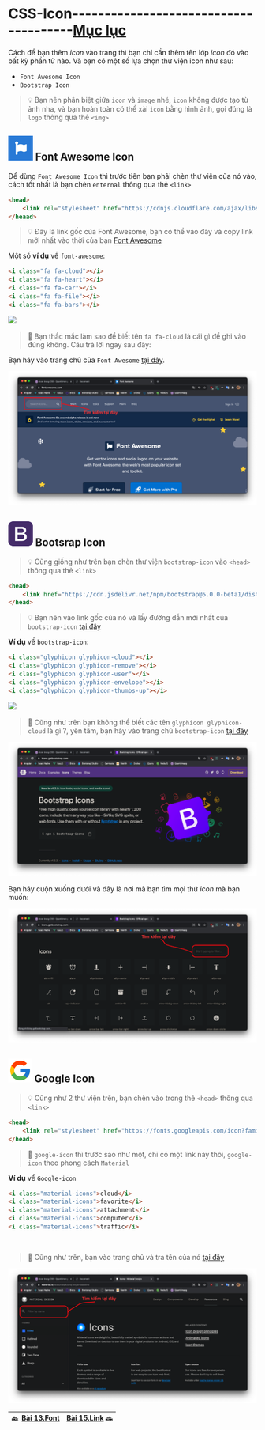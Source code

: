 # CSS-Icon--------------------------------------[Mục lục](https://github.com/Zenfection/CSS)

Cách để bạn thêm *icon* vào trang thì bạn chỉ cần thêm tên lớp *icon* đó vào bất kỳ phần tử nào. Và bạn có một số lựa chọn thư viện icon như sau:

- `Font Awesome Icon`
- `Bootstrap Icon`

> 💡 Bạn nên phân biệt giữa `icon` và `image` nhé, `icon` không được tạo từ ảnh nha, và bạn hoàn toàn có thể xài `icon` bằng hình ảnh, gọi đúng là `logo` thông qua thẻ `<img>`

## ![font-awesome_profile - 01.png](https://raw.githubusercontent.com/Zenfection/Image/master/2021/01/07-21-29-21-font-awesome_profile%20-%2001.png) Font Awesome Icon

Để dùng `Font Awesome Icon` thì trước tiên bạn phải chèn thư viện của nó vào, cách tốt nhất là bạn chèn `enternal` thông qua thẻ `<link>`

```html
<head>
    <link rel="stylesheet" href="https://cdnjs.cloudflare.com/ajax/libs/font-awesome/5.15.1/css/all.min.css">
</heaad>
```

>  💡 Đây là link gốc của Font Awesome, bạn có thể vào đây và copy link mới nhất vào thời của bạn [Font Awesome](https://cdnjs.com/libraries/font-awesome)

Một số **ví dụ** về `font-awesome`:

```html
<i class="fa fa-cloud"></i>
<i class="fa fa-heart"></i>
<i class="fa fa-car"></i>
<i class="fa fa-file"></i>
<i class="fa fa-bars"></i>
```

![](https://st.quantrimang.com/photos/image/2018/06/27/css-icon-1.jpg)

> 💊 Bạn thắc mắc làm sao để biết tên `fa fa-cloud` là cái gì để ghi vào đúng không. Câu trả lời ngay sau đây:

Bạn hãy vào trang chủ của `Font Awesome` [tại đây](https://fontawesome.com/).

![Ảnh chụp Màn hình 2021-01-07 lúc 21.22.44.png](https://raw.githubusercontent.com/Zenfection/Image/master/2021/01/07-21-24-30-A%CC%89nh%20chu%CC%A3p%20Ma%CC%80n%20hi%CC%80nh%202021-01-07%20lu%CC%81c%2021.22.44.png)

## ![480px-Bootstrap_logo.svg - 01.png](https://raw.githubusercontent.com/Zenfection/Image/master/2021/01/07-21-29-14-480px-Bootstrap_logo.svg%20-%2001.png) Bootsrap Icon

> 💡 Cũng giống như trên bạn chèn thư viện `bootstrap-icon` vào `<head>` thông qua thẻ `<link>` 

```html
<head>
    <link href="https://cdn.jsdelivr.net/npm/bootstrap@5.0.0-beta1/dist/css/bootstrap.min.css" rel="stylesheet" integrity="sha384-giJF6kkoqNQ00vy+HMDP7azOuL0xtbfIcaT9wjKHr8RbDVddVHyTfAAsrekwKmP1" crossorigin="anonymous">
</head>
```

> 💡 Bạn nên vào link gốc của nó và lấy đường dẫn mới nhất của `bootstrap-icon` [tại đây](https://getbootstrap.com/docs/5.0/getting-started/introduction/)

**Ví dụ** về `bootstrap-icon`:

```html
<i class="glyphicon glyphicon-cloud"></i>
<i class="glyphicon glyphicon-remove"></i>
<i class="glyphicon glyphicon-user"></i>
<i class="glyphicon glyphicon-envelope"></i>
<i class="glyphicon glyphicon-thumbs-up"></i>
```

![](https://st.quantrimang.com/photos/image/2018/06/27/css-icon-2.jpg)

> 💊 Cũng như trên bạn không thể biết các tên `glyphicon glyphicon-cloud` là gì ?, yên tâm, bạn hãy vào trang chủ `bootstrap-icon` [tại đây](https://icons.getbootstrap.com/)

![Ảnh chụp Màn hình 2021-01-07 lúc 21.34.50.png](https://raw.githubusercontent.com/Zenfection/Image/master/2021/01/07-21-37-17-A%CC%89nh%20chu%CC%A3p%20Ma%CC%80n%20hi%CC%80nh%202021-01-07%20lu%CC%81c%2021.34.50.png)

Bạn hãy cuộn xuống dưới và đây là nơi mà bạn tìm mọi thứ *icon* mà bạn muốn:

![Ảnh chụp Màn hình 2021-01-07 lúc 21.38.16.png](https://raw.githubusercontent.com/Zenfection/Image/master/2021/01/07-21-39-42-A%CC%89nh%20chu%CC%A3p%20Ma%CC%80n%20hi%CC%80nh%202021-01-07%20lu%CC%81c%2021.38.16.png)

## ![icons8-google.png](https://raw.githubusercontent.com/Zenfection/Image/master/2021/01/07-21-40-26-icons8-google.png) Google Icon

> 💡 Cũng như 2 thư viện trên, bạn chèn vào trong thẻ `<head>` thông qua `<link>`

```html
<head>
    <link rel="stylesheet" href="https://fonts.googleapis.com/icon?family=Material+Icons">
</head>
```

> 🤪 `google-icon` thì trước sao như một, chỉ có một link này thôi, `google-icon` theo phong cách `Material`

**Ví dụ** về `Google-icon`

```html
<i class="material-icons">cloud</i>
<i class="material-icons">favorite</i>
<i class="material-icons">attachment</i>
<i class="material-icons">computer</i>
<i class="material-icons">traffic</i>
```

<img src="https://st.quantrimang.com/photos/image/2018/06/27/css-icon-3.jpg" title="" alt="" width="218">

> 💊 Cũng như trên, bạn vào trang chủ và tra tên của nó [tại đây](https://material.io/resources/icons/?style=baseline)

![Ảnh chụp Màn hình 2021-01-07 lúc 21.45.42.png](https://raw.githubusercontent.com/Zenfection/Image/master/2021/01/07-21-46-36-A%CC%89nh%20chu%CC%A3p%20Ma%CC%80n%20hi%CC%80nh%202021-01-07%20lu%CC%81c%2021.45.42.png)

| 🔙  [Bài 13.Font](https://github.com/Zenfection/CSS/blob/master/BasicCSS/13.Font.md) | [Bài 15.Link](https://github.com/Zenfection/CSS/blob/master/BasicCSS/15.Link.md) 🔜 |
| ------------------------------------------------------------------------------------ | ----------------------------------------------------------------------------------- |